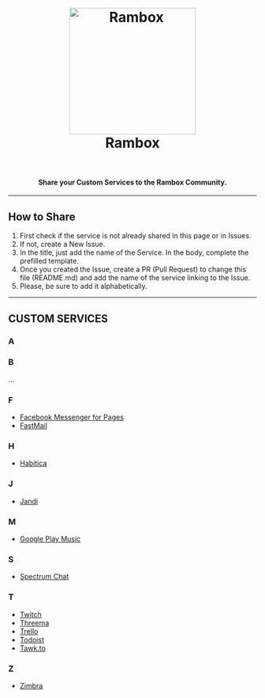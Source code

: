 <h1 align="center">
  <br>
  <a href="http://rambox.pro"><img src="https://raw.githubusercontent.com/saenzramiro/rambox/master/resources/Icon.png" width="256px" alt="Rambox"></a>
  <br>
  Rambox
  <br>
  <br>
</h1>

<h4 align="center">Share your Custom Services to the Rambox Community.</h4>

----------

## How to Share

1. First check if the service is not already shared in this page or in Issues.
2. If not, create a New Issue.
3. In the title, just add the name of the Service. In the body, complete the prefilled template.
4. Once you created the Issue, create a PR (Pull Request) to change this file (README.md) and add the name of the service linking to the Issue.
5. Please, be sure to add it alphabetically.

----------

## CUSTOM SERVICES

### A
### B
...

### F
- [Facebook Messenger for Pages](https://github.com/saenzramiro/rambox-services-contrib/issues/14)
- [FastMail](https://github.com/saenzramiro/rambox-services-contrib/issues/6)

### H
- [Habitica](https://github.com/saenzramiro/rambox-services-contrib/issues/8)

### J
- [Jandi](https://github.com/saenzramiro/rambox-services-contrib/issues/10)

### M
- [Google Play Music](https://github.com/saenzramiro/rambox-services-contrib/issues/26)

### S
- [Spectrum Chat](https://github.com/saenzramiro/rambox-services-contrib/issues/15)

### T
- [Twitch](https://github.com/saenzramiro/rambox-services-contrib/issues/1)
- [Threema](https://github.com/saenzramiro/rambox-services-contrib/issues/12)
- [Trello](https://github.com/saenzramiro/rambox-services-contrib/issues/18)
- [Todoist](https://github.com/saenzramiro/rambox-services-contrib/issues/19)
- [Tawk.to](https://github.com/saenzramiro/rambox-services-contrib/issues/21)

### Z
- [Zimbra](https://github.com/saenzramiro/rambox-services-contrib/issues/3)
